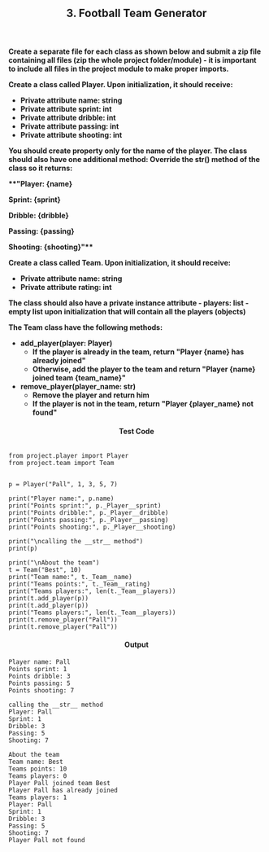 <h2 align="center">3. Football Team Generator</h2>

<br/>

<h4 align="left">
Create a separate file for each class as shown below and submit a zip file containing all files (zip the whole project folder/module) - it is important to include all files in the project module to make proper imports.

Create a class called **Player**. Upon initialization, it should receive:

- Private attribute **name: string**
- Private attribute **sprint: int**
- Private attribute **dribble: int**
- Private attribute **passing: int**
- Private attribute **shooting: int**

You should create property only for the name of the player. The class should also have one additional method:
Override the **__str__()** method of the class so it returns:

**"Player: {name}

Sprint: {sprint}

Dribble: {dribble}

Passing: {passing}

Shooting: {shooting}"**

Create a class called **Team**. Upon initialization, it should receive:

- Private attribute **name: string**
- Private attribute **rating: int**

The class should also have a private instance attribute - **players: list** - empty list upon initialization that will
contain all the players (objects)

The **Team** class have the following methods:

- **add_player(player: Player)**
    - If the player **is already in the team**, return **"Player {name} has already joined"**
    - **Otherwise, add the player** to the team and return **"Player {name} joined team {team_name}"**
- **remove_player(player_name: str)**
    - **Remove the player** and **return him**
    - If the player **is not in the team**, return **"Player {player_name} not found"**
      </h4>

<h4 align="center">Test Code</h4>

```Pyton

from project.player import Player
from project.team import Team


p = Player("Pall", 1, 3, 5, 7)

print("Player name:", p.name)
print("Points sprint:", p._Player__sprint)
print("Points dribble:", p._Player__dribble)
print("Points passing:", p._Player__passing)
print("Points shooting:", p._Player__shooting)

print("\ncalling the __str__ method")
print(p)

print("\nAbout the team")
t = Team("Best", 10)
print("Team name:", t._Team__name)
print("Teams points:", t._Team__rating)
print("Teams players:", len(t._Team__players))
print(t.add_player(p))
print(t.add_player(p))
print("Teams players:", len(t._Team__players))
print(t.remove_player("Pall"))
print(t.remove_player("Pall"))
```

<h4 align="center">Output</h4>

```
Player name: Pall
Points sprint: 1
Points dribble: 3
Points passing: 5
Points shooting: 7

calling the __str__ method
Player: Pall
Sprint: 1
Dribble: 3
Passing: 5
Shooting: 7

About the team
Team name: Best
Teams points: 10
Teams players: 0
Player Pall joined team Best
Player Pall has already joined
Teams players: 1
Player: Pall
Sprint: 1
Dribble: 3
Passing: 5
Shooting: 7
Player Pall not found
```